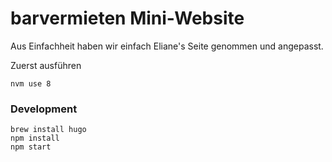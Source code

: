 # barvermieten Mini-Website

Aus Einfachheit haben wir einfach Eliane's Seite genommen und angepasst.

Zuerst ausführen

`nvm use 8`

### Development

    brew install hugo
    npm install
    npm start
